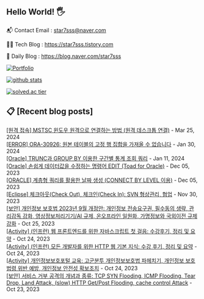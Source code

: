 ## Hello World! 🖐

📬 Contact Email : star7sss@naver.com

👨‍💻 Tech Blog : https://star7sss.tistory.com

🤪 Daily Blog : https://blog.naver.com/star7sss

[![Portfolio](https://img.shields.io/badge/Portfolio-%23000000.svg?style=for-the-badge&logo=firefox&logoColor=#FF7139)](https://fern-way-13f.notion.site/Jang-Thang-3b7b327981a2456c8ee5952eadb848b9)

[![github stats](https://github-readme-stats.vercel.app/api?username=jangThang&show_icons=true&hide_border=False)](https://star7sss.tistory.com)

[![solved.ac tier](http://mazassumnida.wtf/api/v2/generate_badge?boj=star7sss)](https://solved.ac/star7sss)

## 📋 [Recent blog posts]
[[원격 접속] MSTSC 윈도우 원격으로 연결하는 방법 (원격 데스크톱 연결)](http://star7sss.tistory.com/1005) - Mar 25, 2024<br>
[[ERROR] ORA-30926: 원본 테이블의 고정 행 집합을 가져올 수 없습니다](http://star7sss.tistory.com/1004) - Jan 30, 2024<br>
[[Oracle] TRUNC과 GROUP BY 이용한 구간별 통계 조회 쿼리](http://star7sss.tistory.com/1003) - Jan 11, 2024<br>
[[Oracle] 손쉽게 데이터값을 수정하는 명령어 EDIT (Toad for Oracle)](http://star7sss.tistory.com/1002) - Dec 05, 2023<br>
[[ORACLE] 계층형 쿼리를 활용한 날짜 생성 (CONNECT BY LEVEL 이용)](http://star7sss.tistory.com/1001) - Dec 05, 2023<br>
[[Eclipse] 체크아웃(Check Out), 체크인(Check In): SVN 형상관리, 협업](http://star7sss.tistory.com/1000) - Nov 30, 2023<br>
[[보안] 개인정보 보호법 2023년 9월 개정안: 개인정보 전송요구권, 필수동의 생략, 관리감독 강화, 영상정보처리기기/AI 규제, 온오프라인 일원화, 가명정보와 국외이전 규제 강화](http://star7sss.tistory.com/999) - Oct 25, 2023<br>
[[Activity] (인프런) 웹 프론트엔드를 위한 자바스크립트 첫 걸음: 수강후기, 정리 및 요약](http://star7sss.tistory.com/998) - Oct 24, 2023<br>
[[Activity] (인프런) 모든 개발자를 위한 HTTP 웹 기본 지식: 수강 후기, 정리 및 요약](http://star7sss.tistory.com/997) - Oct 24, 2023<br>
[[Activity] 개인정보보호포털 교육: 고군분투 개인정보보호법 파헤치기, 개인정보 보호법령 위반 예방, 개인정보 안전성 확보조치](http://star7sss.tistory.com/996) - Oct 24, 2023<br>
[[보안] 서비스 거부 공격의 개념과 종류: TCP SYN Flooding, ICMP Flooding, Tear Drop, Land Attack, (slow) HTTP Get/Post Flooding, cache control Attack](http://star7sss.tistory.com/995) - Oct 23, 2023<br>
